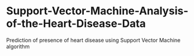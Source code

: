 # Support-Vector-Machine-Analysis-of-the-Heart-Disease-Data
Prediction of presence of heart disease using Support Vector Machine algorithm

